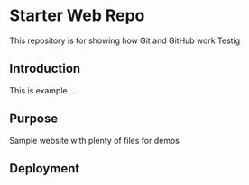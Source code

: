 # Starter Web Repo

This repository is for showing how Git and GitHub work
Testig

## Introduction

This is example....

## Purpose

Sample website with plenty of files for demos

## Deployment